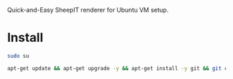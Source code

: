 Quick-and-Easy SheepIT renderer for Ubuntu VM setup.

# Install

```bash
sudo su
```

```bash
apt-get update && apt-get upgrade -y && apt-get install -y git && git clone https://github.com/TonyBogdanov/blender-render.git ~/blender-render && cd ~/blender-render && ./setup.sh
```
